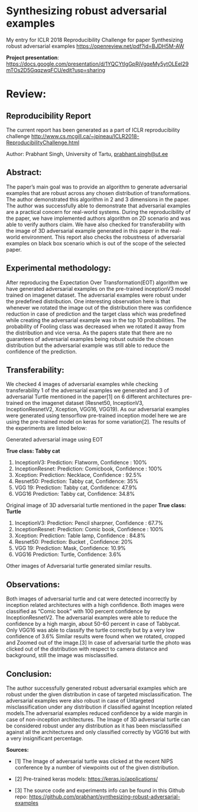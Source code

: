 # Synthesizing robust adversarial examples
My entry for ICLR 2018 Reproducibility Challenge for paper Synthesizing robust adversarial examples https://openreview.net/pdf?id=BJDH5M-AW

**Project presentation**: https://docs.google.com/presentation/d/1YQCYtIgGpRjVgqeMy5ytOLEel29mTOs2D5GqqzwqFCU/edit?usp=sharing

# Review:
## Reproducibility Report
The current report has been generated as a part of ICLR reproducibility challenge http://www.cs.mcgill.ca/~jpineau/ICLR2018-ReproducibilityChallenge.html

Author: Prabhant Singh, University of Tartu, prabhant.singh@ut.ee

## Abstract:
The paper’s main goal was to provide an algorithm to generate adversarial examples that are robust across any chosen distribution of transformations. The author demonstrated this algorithm in 2 and 3 dimensions in the paper. The author was successfully able to demonstrate that adversarial examples are a practical concern for real-world systems. During the reproducibility of the paper, we have implemented authors algorithm on 2D scenario and was able to verify authors claim. We have also checked for transferability with the image of 3D adversarial example generated in this paper in the real-world environment. This report also checks the robustness of adversarial examples on black box scenario which is out of the scope of the selected paper.

## Experimental methodology:
After reproducing the Expectation Over Transformation(EOT) algorithm we have generated adversarial examples on the pre-trained inceptionV3 model trained on imagenet dataset. The adversarial examples were robust under the predefined distribution. One interesting observation here is that whenever we rotated the image out of the distribution there was confidence reduction in case of prediction and the target class which was predefined while creating the adversarial example was in the top 10 probabilities. The probability of Fooling class was decreased when we rotated it away from the distribution and vice versa. As the papers state that there are no guarantees of adversarial examples being robust outside the chosen distribution but the adversarial example was still able to reduce the confidence of the prediction.

## Transferability:
We checked 4 images of adversarial examples while checking transferability 1 of the adversarial examples we generated and 3 of adversarial Turtle mentioned in the paper[1] on 6 different architectures pre-trained on the imagenet dataset (Resnet50, InceptionV3, InceptionResnetV2, Xception, VGG16, VGG19). As our adversarial examples were generated using tensorflow pre-trained inception model here we are using the pre-trained model on keras for some variation[2].
The results of the experiments are listed below:

Generated adversarial image using EOT

**True class: Tabby cat**

1. InceptionV3:
Prediction: Flatworm, Confidence : 100%
2. InceptionResnet:
Prediction: Comicbook, Confidence : 100%
3. Xception:
Prediction: Necklace, Confidence : 92.5%
4. Resnet50:
Prediction: Tabby cat, Confidence: 35%
5. VGG 19:
Prediction: Tabby cat, Confidence: 47.9%
6. VGG16
Prediction: Tabby cat, Confidence: 34.8%

Original image of 3D adversarial turtle mentioned in the paper
**True class: Turtle**

1. InceptionV3:
Prediction: Pencil sharpner, Confidence : 67.7%
2. InceptionResnet:
Prediction: Comic book, Confidence : 100%
3. Xception:
Prediction: Table lamp, Confidence : 84.8%
4. Resnet50:
Prediction: Bucket , Confidence: 20%
5. VGG 19:
Prediction: Mask, Confidence: 10.9%
6. VGG16
Prediction: Turtle, Confidence: 3.6%

Other images of Adversarial turtle generated similar results.

## Observations:
Both images of adversarial turtle and cat were detected incorrectly by inception related architectures with a high confidence.
Both images were classified as “Comic book” with 100 percent confidence by InceptionResnetV2.
The adversarial examples were able to reduce the confidence by a high margin, about 50-60 percent in case of Tabbycat. Only VGG16 was able to classify the turtle correctly but by a very low confidence of 3.6%
Similar results were found when we rotated, cropped and Zoomed out of the image.[3]
In case of adversarial turtle the photo was clicked out of the distribution with respect to camera distance and background, still the image was misclassified.

## Conclusion:
The author successfully generated robust adversarial examples which are robust under the given distribution in case of targeted misclassification. The adversarial examples were also robust in case of Untargeted misclassification under any distribution if classified against Inception related models.The adversarial examples reduced confidence by a wide margin in case of non-inception architectures. The Image of 3D adversarial turtle can be considered robust under any distribution as it has been misclassified against all the architectures and only classified correctly by VGG16 but with a very insignificant percentage.

**Sources:**
* [1] The Image of adversarial turtle was clicked at the recent NIPS conference by a number of viewpoints out of the given distribution.

* [2] Pre-trained keras models: https://keras.io/applications/

* [3] The source code and experiments info can be found in this Github repo: https://github.com/prabhant/synthesizing-robust-adversarial-examples






